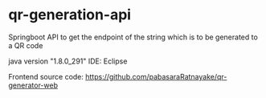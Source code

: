 # qr-generation-api

Springboot API to get the endpoint of the string which is to be generated to a QR code

java version "1.8.0_291"
IDE: Eclipse

Frontend source code: https://github.com/pabasaraRatnayake/qr-generator-web
